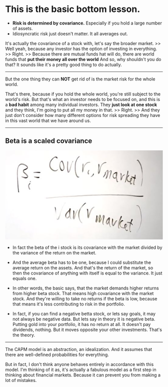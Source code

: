 # This is the basic bottom lesson. 

* **Risk is determined by covariance.** Especially if you hold a large number of assets. 
* Idiosyncratic risk just doesn't matter. It all averages out. 

It's actually the covariance of a stock with, let's say the broader market. >> Well yeah, because any investor has the option of investing in everything. >> Right. >> Because there are mutual funds hat will do, there are world funds that **put their money all over the world** And so, why shouldn't you do that? It sounds like it's a pretty good thing to do actually.

----
But the one thing they can **NOT** get rid of is the market risk for the whole world.


That's there, because if you hold the whole world, you're still subject to the world's risk. But that's what an investor needs to be focused on, and this is a **bad habit** among many individual investors. They **just look at one stock** and they think, I'm going to put all my money in that. >> Right. >> And they just don't consider how many different options for risk spreading they have in this vast world that we have around us.

----
## Beta is a scaled covariance
![Beta equation with covariance](Images/FM12.JPG "Beta equation with covariance")
* In fact the beta of the i stock is its covariance with the market divided by the variance of the return on the market.

* And the average beta has to be one, because I could substitute the average return on the assets. And that's the return of the market, so then the covariance of anything with itself is equal to the variance. It just equals one.

* In other words, the basic says, that the market demands higher returns from higher beta stock. That means high covariance with the market stock. And they're willing to take no returns if the beta is low, because that means it's less contributing to risk in the portfolio.

* In fact, if you can find a negative betta stock, or lets say goals, it may not always be negative data. But lets say in theory it is negative beta. Putting gold into your portfolio, it has no return at all. It doesn't pay dividends, nothing. But it moves opposite your other investments. That's the theory.

----
The CAPM model is an abstraction, an idealization. And it assumes that there are well-defined probabilities for everything.

But in fact, I don't think anyone behaves entirely in accordance with this model. I'm thinking of it as, it's actually a fabulous model as a first step in thinking about financial markets. Because it can prevent you from making a lot of mistakes.